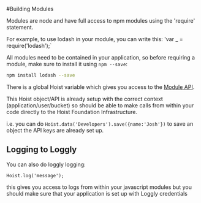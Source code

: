 #Building Modules

Modules are node and have full access to npm modules using the 'require' statement. 

For example, to use lodash in your module, you can write this: 
'var _ = require('lodash');`

All modules need to be contained in your application, so before requiring a module, make sure to install it using `npm --save`:
```bash
npm install lodash --save
```

There is a global Hoist variable which gives you access to the [Module API](/docs/api/module).

This Hoist object/API is already setup with the correct context (application/user/bucket) so should be able to make calls from within your code directly to the Hoist Foundation Infrastructure.

i.e. you can do `Hoist.data('Developers').save({name:'Josh'})` to save an object the API keys are already set up.

## Logging to Loggly

You can also do loggly logging:

`Hoist.log('message');`

this gives you access to logs from within your javascript modules but you should make sure that your application is set up with Loggly credentials